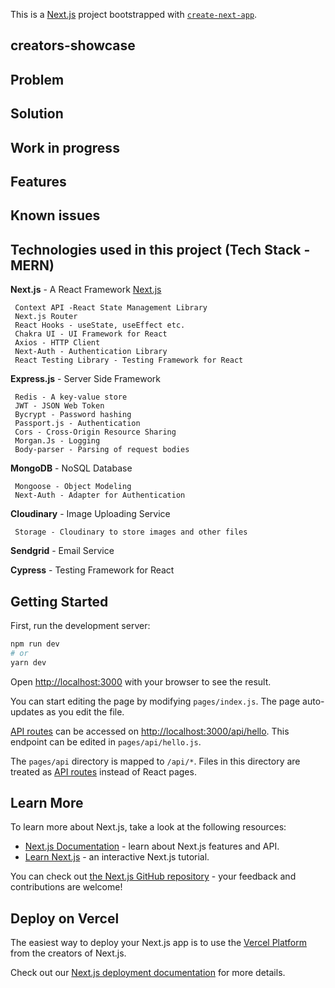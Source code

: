 This is a [Next.js](https://nextjs.org/) project bootstrapped with [`create-next-app`](https://github.com/vercel/next.js/tree/canary/packages/create-next-app).

## creators-showcase

## Problem

## Solution

## Work in progress

## Features

## Known issues

## Technologies used in this project (Tech Stack - MERN)
**Next.js** - A React Framework [Next.js](https://nextjs.org/)

     Context API -React State Management Library
     Next.js Router
     React Hooks - useState, useEffect etc.
     Chakra UI - UI Framework for React
     Axios - HTTP Client
     Next-Auth - Authentication Library
     React Testing Library - Testing Framework for React

**Express.js** - Server Side Framework

     Redis - A key-value store
     JWT - JSON Web Token
     Bycrypt - Password hashing
     Passport.js - Authentication
     Cors - Cross-Origin Resource Sharing
     Morgan.Js - Logging
     Body-parser - Parsing of request bodies

**MongoDB** - NoSQL Database

     Mongoose - Object Modeling
     Next-Auth - Adapter for Authentication

**Cloudinary** - Image Uploading Service

     Storage - Cloudinary to store images and other files

**Sendgrid** - Email Service

**Cypress** - Testing Framework for React



## Getting Started

First, run the development server:

```bash
npm run dev
# or
yarn dev
```

Open [http://localhost:3000](http://localhost:3000) with your browser to see the result.

You can start editing the page by modifying `pages/index.js`. The page auto-updates as you edit the file.

[API routes](https://nextjs.org/docs/api-routes/introduction) can be accessed on [http://localhost:3000/api/hello](http://localhost:3000/api/hello). This endpoint can be edited in `pages/api/hello.js`.

The `pages/api` directory is mapped to `/api/*`. Files in this directory are treated as [API routes](https://nextjs.org/docs/api-routes/introduction) instead of React pages.

## Learn More

To learn more about Next.js, take a look at the following resources:

- [Next.js Documentation](https://nextjs.org/docs) - learn about Next.js features and API.
- [Learn Next.js](https://nextjs.org/learn) - an interactive Next.js tutorial.

You can check out [the Next.js GitHub repository](https://github.com/vercel/next.js/) - your feedback and contributions are welcome!

## Deploy on Vercel

The easiest way to deploy your Next.js app is to use the [Vercel Platform](https://vercel.com/new?utm_medium=default-template&filter=next.js&utm_source=create-next-app&utm_campaign=create-next-app-readme) from the creators of Next.js.

Check out our [Next.js deployment documentation](https://nextjs.org/docs/deployment) for more details.
